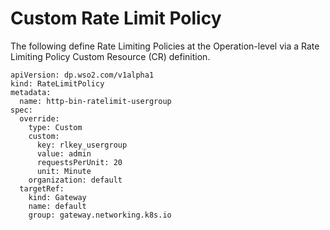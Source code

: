 # Custom Rate Limit Policy

The following define Rate Limiting Policies at the Operation-level via a Rate Limiting Policy Custom Resource (CR) definition.

```
apiVersion: dp.wso2.com/v1alpha1
kind: RateLimitPolicy
metadata:
  name: http-bin-ratelimit-usergroup
spec:
  override:
    type: Custom
    custom:
      key: rlkey_usergroup
      value: admin
      requestsPerUnit: 20
      unit: Minute
    organization: default
  targetRef:
    kind: Gateway
    name: default
    group: gateway.networking.k8s.io

```
